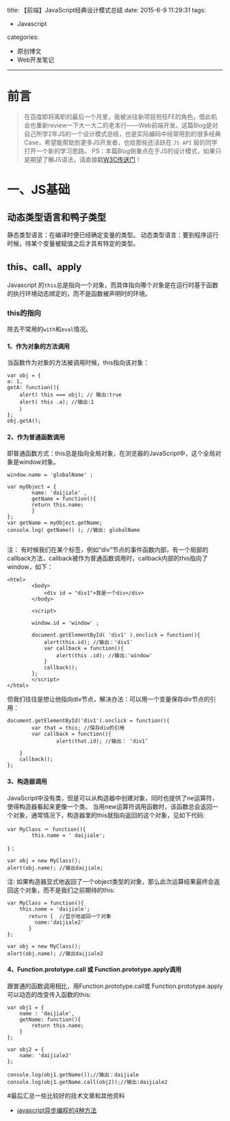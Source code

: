 title: 【前端】JavaScript经典设计模式总结
date: 2015-6-9 11:29:31
tags:

 - Javascript

categories:

 - 原创博文
 - Web开发笔记

---


# 前言 #

> 在百度即将离职的最后一个月里，我被派往新项目担任FE的角色，借此机会也重新review一下大一大二的老本行——Web前端开发。这篇Blog是对自己所学2年JS的一个设计模式总结，也是实际编码中经常用到的很多经典Case，希望能帮助到更多JS开发者，也给那些还活跃在 `JS API` 层的同学打开一个新的学习思路。
PS：本篇Blog侧重点在于JS的设计模式，如果只是期望了解JS语法，请直接戳[W3C传送门](http://www.w3school.com.cn/js/index.asp)！
<!--more-->


# 一、JS基础 #

## 动态类型语言和鸭子类型
静态类型语言：在编译时便已经确定变量的类型。
动态类型语言：要到程序运行时候，待某个变量被赋值之后才具有特定的类型。


## this、call、apply
Javascript 的`this`总是指向一个对象，而具体指向哪个对象是在运行时基于函数的执行环境动态绑定的，而不是函数被声明时的环境。

### this的指向
除去不常用的`with`和`eval`情况。

#### 1、作为对象的方法调用
当函数作为对象的方法被调用时候，this指向该对象：

```
var obj = {
a: 1,
getA: function(){
	alert( this === obj); // 输出:true
	alert( this .a); //输出:1
	｝
};
obj.getA();

```

#### 2、作为普通函数调用
即普通函数方式：this总是指向全局对象，在浏览器的JavaScript中，这个全局对象是window对象。

```
window.name = 'globalName' ;

var myObject = {
		name: 'daijiale' , 
		getName = function(){
		return this.name;
		}
};
var getName = myObject.getName;
console.log( getName() ); //输出: globalName


```
注：
有时候我们在某个标签，例如“div”节点的事件函数内部，有一个局部的callback方法，callback被作为普通函数调用时，callback内部的this指向了window，如下：

```
<html>
		<body>
			<div id = "div1">我是一个div</div>
		</body>
		
		<script>
		
		window.id = 'window' ;
		
		document.getElementById( 'div1' ).onclick = function(){
			alert(this.id); //输出：'div1'
			var callback = function(){
				alert(this .id); //输出:'window'
			}
			callback();
		};
		</script>
</html>
```
但我们往往是想让他指向div节点，解决办法：可以用一个变量保存div节点的引用：

```
document.getElementById('div1').onclick = function(){
		var that = this; //保存div的引用
		var callback = function(){
				alert(that.id);	//输出： ‘div1’
		
	}
	callback();
};
```


#### 3、构造器调用

JavaScript中没有类，但是可以从构造器中创建对象，同时也提供了ne运算符，使得构造器看起来更像一个类。
当用new运算符调用函数时，该函数总会返回一个对象，通常情况下，构造器里的this就指向返回的这个对象，见如下代码:

```
var MyClass ＝ function(){
		this.name = ' daijiale';
				
}；

var obj = new MyClass();
alert(obj.name); //输出daijiale;

```
注:
如果构造器显式地返回了一个object类型的对象，那么此次运算结果最终会返回这个对象，而不是我们之前期待的this:

```
var MyClass = function(){
	this.name = 'daijiale';
       return {  //显示地返回一个对象
         name:'daijiale2'
       }	
};

var obj = new MyClass();
alert(obj.name); //输出daijiale2
```

#### 4、Function.prototype.call 或 Function.prototype.apply调用
跟普通的函数调用相比，用Function.prototype.call或 Function.prototype.apply可以动态的改变传入函数的this:

```
var obj1 = {
	name : 'daijiale',
	getName: function(){
		return this.name;
	}
};

var obj2 = {
	name: 'daijiale2'
};

console.log(obj1.getName());//输出：daijiale
console.log(obj1.getName.call(obj2));//输出:daijiale2

```



#最后汇总一些比较好的技术文章和其他资料
 - [javascript异步编程的4种方法](http://www.w3cfuns.com/blog-5465288-5408787.html)